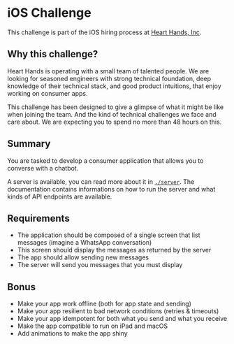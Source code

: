 # iOS Challenge

This challenge is part of the iOS hiring process at [Heart Hands,
Inc](https://hearthands.tech/).

## Why this challenge?

Heart Hands is operating with a small team of talented people. We are looking
for seasoned engineers with strong technical foundation, deep knowledge of their
technical stack, and good product intuitions, that enjoy working on consumer
apps.

This challenge has been designed to give a glimpse of what it might be like when
joining the team. And the kind of technical challenges we face and care about.
We are expecting you to spend no more than 48 hours on this.

## Summary

You are tasked to develop a consumer application that allows you to converse
with a chatbot.

A server is available, you can read more about it in [`./server`](./server). The
documentation contains informations on how to run the server and what kinds of
API endpoints are available.

## Requirements

- The application should be composed of a single screen that list messages
  (imagine a WhatsApp conversation)
- This screen should display the messages as returned by the server 
- The app should allow sending new messages
- The server will send you messages that you must display

## Bonus

- Make your app work offline (both for app state and sending)
- Make your app resilient to bad network conditions (retries & timeouts)
- Make your app idempotent for both what you send and what you receive
- Make the app compatible to run on iPad and macOS
- Add animations to make the app shiny
